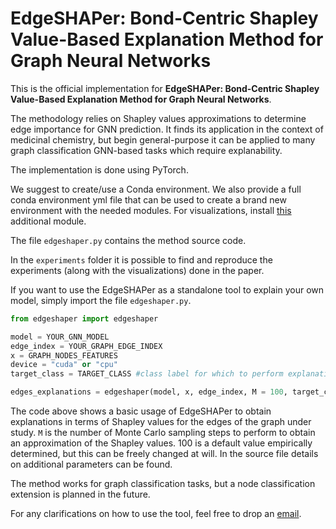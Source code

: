 # EdgeSHAPer: Bond-Centric Shapley Value-Based Explanation Method for Graph Neural Networks

This is the official implementation for **EdgeSHAPer: Bond-Centric Shapley Value-Based Explanation Method for Graph Neural Networks**.

The methodology relies on Shapley values approximations to determine edge importance for GNN prediction. It finds its application in the context of medicinal chemistry, but begin general-purpose it can be applied to many graph classification GNN-based tasks which require explanability.

The implementation is done using PyTorch.

We suggest to create/use a Conda environment. We also provide a full conda environment yml file that can be used to create a brand new environment with the needed modules. For visualizations, install [this](https://github.com/c-feldmann/rdkit_heatmaps) additional module.

The file ```edgeshaper.py``` contains the method source code.

In the ```experiments``` folder it is possible to find and reproduce the experiments (along with the visualizations) done in the paper.

If you want to use the EdgeSHAPer as a standalone tool to explain your own model, simply import the file ```edgeshaper.py```.

```python
from edgeshaper import edgeshaper

model = YOUR_GNN_MODEL
edge_index = YOUR_GRAPH_EDGE_INDEX
x = GRAPH_NODES_FEATURES
device = "cuda" or "cpu"
target_class = TARGET_CLASS #class label for which to perform explanations

edges_explanations = edgeshaper(model, x, edge_index, M = 100, target_class = TARGET_CLASS, device = "cuda")
```

The code above shows a basic usage of EdgeSHAPer to obtain explanations in terms of Shapley values for the edges of the graph under study. ```M``` is the number of Monte Carlo sampling steps to perform to obtain an approximation of the Shapley values. 100 is a default value empirically determined, but this can be freely changed at will. In the source file details on additional parameters can be found. 

The method works for graph classification tasks, but a node classification extension is planned in the future.

For any clarifications on how to use the tool, feel free to drop an [email](mailto:mastropietro@diag.uniroma1.it).
